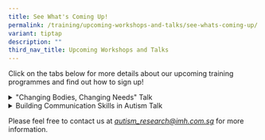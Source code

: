 ```yaml
---
title: See What's Coming Up!
permalink: /training/upcoming-workshops-and-talks/see-whats-coming-up/
variant: tiptap
description: ""
third_nav_title: Upcoming Workshops and Talks
---
```

<p>Click on the tabs below for more details about our upcoming training programmes
and find out how to sign up!</p>
<div data-type="detailGroup" class="isomer-accordion-group isomer-accordion isomer-accordion-white">
<details class="isomer-details">
<summary>"Changing Bodies, Changing Needs" Talk</summary>
<div data-type="detailsContent" class="isomer-details-content"><a class="isomer-image-wrapper" href="https://for.sg/changingbodies"><img style="width: 100%" height="auto" width="100%" alt="" src="/images/Changing_Bodies__Changing_Needs__Poster_.png"></a>
<p><strong>Date: </strong>25 July 2025</p>
<p><strong>Time: </strong>5-6pm</p>
<p></p>
<p><strong>Location: </strong>Online (Zoom link will be sent out closer to
event date)</p>
<p><strong>Cost:</strong> Free but <a href="https://for.sg/changingbodies" rel="noopener nofollow" target="_blank">registration</a> required</p>
<p></p>
<p><strong>Programme Details:</strong>
<br>For professionals and parents/caregivers of individuals with autism</p>
</div>
</details>
</div>
<div data-type="detailGroup" class="isomer-accordion-group isomer-accordion isomer-accordion-white">
<details class="isomer-details">
<summary>Building Communication Skills in Autism Talk</summary>
<div data-type="detailsContent" class="isomer-details-content">
<p></p>
<p><strong>The Autism Collaborative is proud to present:</strong>
</p>
<div class="isomer-image-wrapper">
<img style="width: 100%" height="auto" width="100%" alt="" src="/images/Building_Communication_Skills_in_Autism_Talk___Poster.png">
</div>
<p></p>
<p><strong>"From Words to Meaningful Connections: Building Communication Skills in Autism" </strong>A
Talk by Ms Amanda Loke</p>
</div>
</details>
</div>
<p>Please feel free to contact us at <em><a href="mailto:autism_research@imh.com.sg" rel="noopener noreferrer nofollow" target="_blank"><u>autism_research@imh.com.sg</u></a> </em>for
more information.</p>
<p>
<br>
</p>